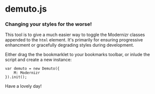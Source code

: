 # demuto.js
### Changing your styles for the worse!

This tool is to give a much easier way to toggle the Modernizr classes appended to the ```html``` element.
It's primarily for ensuring progressive enhancment or gracefully degrading styles during development.

Either drag the the bookmarklet to your bookmarks toolbar, or inlude the script and create a new instance:

```
var demuto = new Demuto({
    M: Modernizr
}).init();
```

Have a lovely day!
